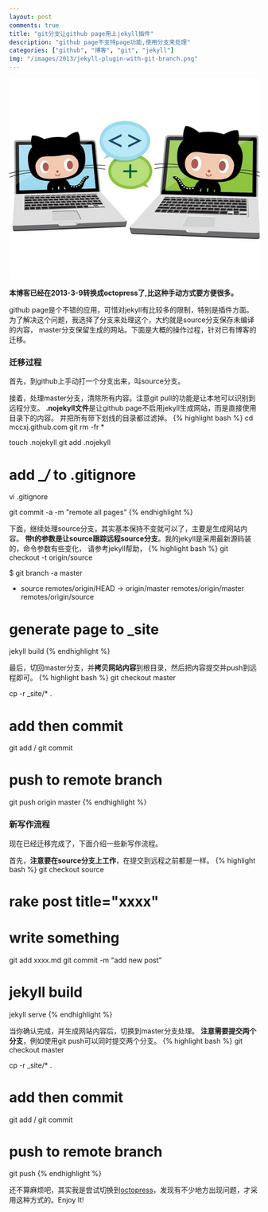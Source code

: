 ```yaml
---
layout: post
comments: true
title: "git分支让github page用上jekyll插件"
description: "github page不支持page功能,使用分支来处理"
categories: ["github", "博客", "git", "jekyll"]
img: "/images/2013/jekyll-plugin-with-git-branch.png"
---
```


![git分支让github page用上jekyll插件][2]

**本博客已经在2013-3-9转换成octopress了,比这种手动方式要方便很多。**

github page是个不错的应用，可惜对jekyll有比较多的限制，特别是插件方面。
为了解决这个问题，我选择了分支来处理这个，大约就是source分支保存未编译的内容，
master分支保留生成的网站。下面是大概的操作过程，针对已有博客的迁移。

### 迁移过程

首先，到github上手动打一个分支出来，叫source分支。

接着，处理master分支，清除所有内容。注意git pull的功能是让本地可以识别到远程分支。
**.nojekyll文件**是让github page不启用jekyll生成网站，而是直接使用目录下的内容。
并把所有带下划线的目录都过滤掉。
{% highlight bash %}
cd mccxj.github.com
git rm -fr *

touch .nojekyll
git add .nojekyll

# add _*/* to .gitignore
vi .gitignore

git commit -a -m "remote all pages"
{% endhighlight %}

下面，继续处理source分支，其实基本保持不变就可以了，主要是生成网站内容。
**带t的参数是让source跟踪远程source分支**。我的jekyll是采用最新源码装的，命令参数有些变化，
请参考jekyll帮助，
{% highlight bash %}
git checkout -t origin/source

$ git branch -a
  master
* source
  remotes/origin/HEAD -> origin/master
  remotes/origin/master
  remotes/origin/source

# generate page to _site
jekyll build
{% endhighlight %}

最后，切回master分支，并**拷贝网站内容**到根目录，然后把内容提交并push到远程即可。
{% highlight bash %}
git checkout master

cp -r _site/* .

# add then commit
git add / git commit

# push to remote branch
git push origin master
{% endhighlight %}

### 新写作流程
现在已经迁移完成了，下面介绍一些新写作流程。

首先，**注意要在source分支上工作**，在提交到远程之前都是一样。
{% highlight bash %}
git checkout source

# rake post title="xxxx"
# write something
git add xxxx.md
git commit -m "add new post"

# jekyll build
jekyll serve
{% endhighlight %}

当你确认完成，并生成网站内容后，切换到master分支处理。
**注意需要提交两个分支**，例如使用git push可以同时提交两个分支。
{% highlight bash %}
git checkout master

cp -r _site/* .

# add then commit
git add / git commit

# push to remote branch
git push
{% endhighlight %}

还不算麻烦吧，其实我是尝试切换到[octopress][1]，发现有不少地方出现问题，才采用这种方式的。Enjoy It!

 [1]: http://octopress.org/
 [2]: /assets/images/2013/jekyll-plugin-with-git-branch.png